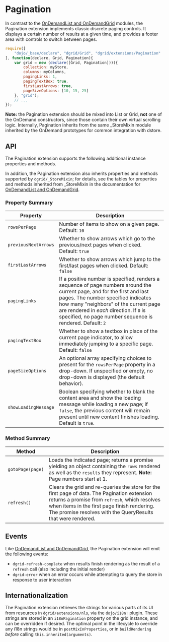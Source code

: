 # Pagination

In contrast to the [OnDemandList and OnDemandGrid](../core-components/OnDemandList-and-OnDemandGrid.md) modules,
the Pagination extension implements classic discrete paging controls. It displays a certain
number of results at a given time, and provides a footer area with controls to
switch between pages.

```js
require([
    "dojo/_base/declare", "dgrid/Grid", "dgrid/extensions/Pagination"
], function(declare, Grid, Pagination){
    var grid = new (declare([Grid, Pagination]))({
        collection: myStore,
        columns: myColumns,
        pagingLinks: 1,
        pagingTextBox: true,
        firstLastArrows: true,
        pageSizeOptions: [10, 15, 25]
    }, "grid");
    // ...
});
```

**Note:** the Pagination extension should be mixed into List or Grid, **not**
one of the OnDemand constructors, since those contain their own virtual
scrolling logic. Internally, Pagination inherits from the same \_StoreMixin
module inherited by the OnDemand prototypes for common integration with
dstore.

## API

The Pagination extension supports the following additional instance properties and methods.

In addition, the Pagination extension also inherits properties and methods
supported by `dgrid/_StoreMixin`; for details, see the tables for properties and
methods inherited from \_StoreMixin in the documentation for
[OnDemandList and OnDemandGrid](../core-components/OnDemandList-and-OnDemandGrid.md).

### Property Summary

Property | Description
-------- | -----------
`rowsPerPage` | Number of items to show on a given page. Default: `10`
`previousNextArrows` | Whether to show arrows which go to the previous/next pages when clicked. Default: `true`
`firstLastArrows` | Whether to show arrows which jump to the first/last pages when clicked. Default: `false`
`pagingLinks` | If a positive number is specified, renders a sequence of page numbers around the current page, and for the first and last pages.  The number specified indicates how many "neighbors" of the current page are rendered in *each* direction.  If `0` is specified, no page number sequence is rendered. Default: `2`
`pagingTextBox` | Whether to show a textbox in place of the current page indicator, to allow immediately jumping to a specific page. Default: `false`
`pageSizeOptions` | An optional array specifying choices to present for the `rowsPerPage` property in a drop-down. If unspecified or empty, no drop-down is displayed (the default behavior).
`showLoadingMessage` | Boolean specifying whether to blank the content area and show the loading message while loading a new page; if `false`, the previous content will remain present until new content finishes loading.  Default is `true`.

### Method Summary

Method | Description
------ | -----------
`gotoPage(page)` | Loads the indicated page; returns a promise yielding an object containing the `rows` rendered as well as the `results` they represent.  **Note:** Page numbers start at 1.
`refresh()` | Clears the grid and re-queries the store for the first page of data.  The Pagination extension returns a promise from `refresh`, which resolves when items in the first page finish rendering.  The promise resolves with the QueryResults that were rendered.

## Events

Like [OnDemandList and OnDemandGrid](../core-components/OnDemandList-and-OnDemandGrid.md), the Pagination extension will emit the following events:

* `dgrid-refresh-complete` when results finish rendering as the result of a
  `refresh` call (also including the initial render)
* `dgrid-error` when an error occurs while attempting to query the store in
  response to user interaction

## Internationalization

The Pagination extension retrieves the strings for various parts of its UI from
resources in `dgrid/extensions/nls`, via the `dojo/i18n!` plugin. These strings
are stored in an `i18nPagination` property on the grid instance, and can be
overridden if desired. The optimal point in the lifecycle to override any i18n
strings would be in `postMixInProperties`, or in `buildRendering` *before*
calling `this.inherited(arguments)`.